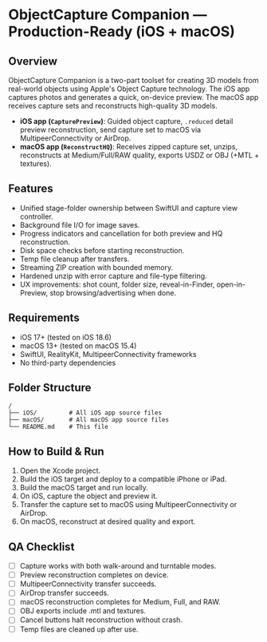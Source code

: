 # ObjectCapture Companion — Production-Ready (iOS + macOS)

## Overview

ObjectCapture Companion is a two-part toolset for creating 3D models from real-world objects using Apple's Object Capture technology. The iOS app captures photos and generates a quick, on-device preview. The macOS app receives capture sets and reconstructs high-quality 3D models.

* **iOS app (`CapturePreview`)**: Guided object capture, `.reduced` detail preview reconstruction, send capture set to macOS via MultipeerConnectivity or AirDrop.
* **macOS app (`ReconstructHQ`)**: Receives zipped capture set, unzips, reconstructs at Medium/Full/RAW quality, exports USDZ or OBJ (+MTL + textures).

## Features

* Unified stage-folder ownership between SwiftUI and capture view controller.
* Background file I/O for image saves.
* Progress indicators and cancellation for both preview and HQ reconstruction.
* Disk space checks before starting reconstruction.
* Temp file cleanup after transfers.
* Streaming ZIP creation with bounded memory.
* Hardened unzip with error capture and file-type filtering.
* UX improvements: shot count, folder size, reveal-in-Finder, open-in-Preview, stop browsing/advertising when done.

## Requirements

* iOS 17+ (tested on iOS 18.6)
* macOS 13+ (tested on macOS 15.4)
* SwiftUI, RealityKit, MultipeerConnectivity frameworks
* No third-party dependencies

## Folder Structure

```
/
├── iOS/         # All iOS app source files
├── macOS/       # All macOS app source files
└── README.md    # This file
```

## How to Build & Run

1. Open the Xcode project.
2. Build the iOS target and deploy to a compatible iPhone or iPad.
3. Build the macOS target and run locally.
4. On iOS, capture the object and preview it.
5. Transfer the capture set to macOS using MultipeerConnectivity or AirDrop.
6. On macOS, reconstruct at desired quality and export.

## QA Checklist

* [ ] Capture works with both walk-around and turntable modes.
* [ ] Preview reconstruction completes on device.
* [ ] MultipeerConnectivity transfer succeeds.
* [ ] AirDrop transfer succeeds.
* [ ] macOS reconstruction completes for Medium, Full, and RAW.
* [ ] OBJ exports include .mtl and textures.
* [ ] Cancel buttons halt reconstruction without crash.
* [ ] Temp files are cleaned up after use.
